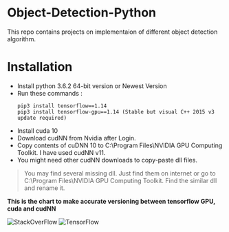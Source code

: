 # Object-Detection-Python
This repo contains projects on implementaion of different object detection algorithm.

# Installation

  - Install python 3.6.2 64-bit version or Newest Version
  - Run these commands : 
    ```
    pip3 install tensorflow==1.14
    pip3 install tensorflow-gpu==1.14 (Stable but visual C++ 2015 v3 update required)
    ```
 - Install cuda 10 
 - Download cudNN from Nvidia after Login.
 - Copy contents of cuDNN 10 to C:\Program Files\NVIDIA GPU Computing Toolkit. I have used cudNN v11.
 - You might need other cudNN downloads to copy-paste dll files.

>You may find several missing dll. Just find them on internet or go to C:\Program Files\NVIDIA GPU Computing Toolkit. Find the similar dll and rename it.

**This is the chart to make accurate versioning between tensorflow GPU, cuda and cudNN**

![StackOverFlow](https://stackoverflow.com/questions/50622525/which-tensorflow-and-cuda-version-combinations-are-compatible)
![TensorFlow](https://www.tensorflow.org/install/source#tested_build_configurations)


